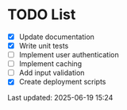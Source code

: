 # TODO List

- [x] Update documentation
- [x] Write unit tests
- [ ] Implement user authentication
- [ ] Implement caching
- [ ] Add input validation
- [x] Create deployment scripts

Last updated: 2025-06-19 15:24
